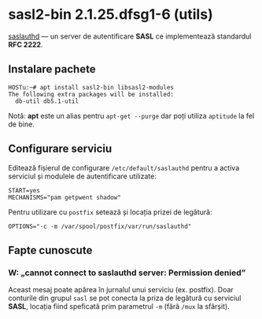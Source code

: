 sasl2-bin 2.1.25.dfsg1-6 (utils)
================================

[saslauthd][acasă] —  un server de autentificare **SASL** ce implementează standardul **RFC 2222**.

[acasă]: http://www.cyrusimap.org/


Instalare pachete
-----------------

    HOSTu:~# apt install sasl2-bin libsasl2-modules
    The following extra packages will be installed:
      db-util db5.1-util

Notă: **apt** este un alias pentru `apt-get --purge` dar poți utiliza `aptitude` la fel de bine.


Configurare serviciu
--------------------

Editează fișierul de configurare `/etc/default/saslauthd` pentru a activa serviciul și modulele de autentificare utilizate:

    START=yes
    MECHANISMS="pam getpwent shadow"

Pentru utilizare cu `postfix` setează și locația prizei de legătură:

    OPTIONS="-c -m /var/spool/postfix/var/run/saslauthd"


Fapte cunoscute
---------------

### W: „cannot connect to saslauthd server: Permission denied”

Aceast mesaj poate apărea în jurnalul unui serviciu (ex. postfix).
Doar conturile din grupul `sasl` se pot conecta la priza de legătură cu serviciul **SASL**, locația fiind speficată prim parametrul `-m` (fără `/mux` la sfârșit).
